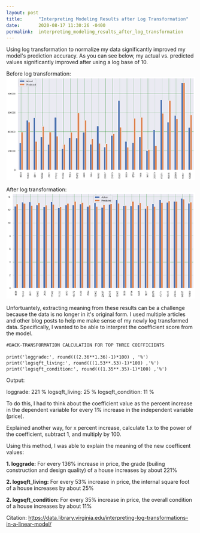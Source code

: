 ```yaml
---
layout: post
title:      "Interpreting Modeling Results after Log Transformation"
date:       2020-08-17 11:30:26 -0400
permalink:  interpreting_modeling_results_after_log_transformation
---
```



Using log transformation to normalize my data significantly improved my model's prediction accuracy. As you can see below, my actual vs. predicted values significantly improved after using a log base of 10. 


Before log transformation: 
![](https://github.com/stones-1130/dsc-mod-2-project-online-pt-041320/blob/master/output_56_0.png)


After log transformation:
![](https://github.com/stones-1130/dsc-mod-2-project-online-pt-041320/blob/master/output_77_0.png)

Unfortuantely, extracting meaning from these results can be a challenge because the data is no longer in it's original form. I used multiple articles and other blog posts to help me make sense of my newly log transformed data. Specifically, I wanted to be able to interpret the coefficient score from the model. 

```
#BACK-TRANSFORMATION CALCULATION FOR TOP THREE COEFFICIENTS

print('loggrade:', round(((2.36**1.36)-1)*100) , '%')
print('logsqft_living:', round(((1.53**.53)-1)*100) ,'%')
print('logsqft_condition:', round(((1.35**.35)-1)*100) ,'%')

```
Output: 

loggrade: 221 %
logsqft_living: 25 %
logsqft_condition: 11 %

To do this, I had to think about the coefficient value as the percent increase in the dependent variable for every 1% increase in the independent variable (price).

Explained another way, for x percent increase, calculate 1.x to the power of the coefficient, subtract 1, and multiply by 100.

Using this method, I was able to explain the meaning of the new coefficent values:

**1. loggrade:** For every 136% increase in price, the grade (builing construction and design quality) of a house increases by about 221%

**2. logsqft_living:** For every 53% increase in price, the internal square foot of a house increases by about 25%

**2. logsqft_condition:** For every 35% increase in price, the overall condition of a house increases by about 11%



Citation: https://data.library.virginia.edu/interpreting-log-transformations-in-a-linear-model/


